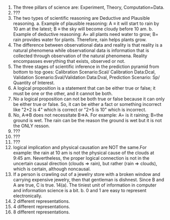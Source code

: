1. The three pillars of science are: Experiment, Theory, Computation+Data.  
2. ???
3. The two types of scientific reasoning are Deductive and Plausible reasoning.
   a. Example of plausible reasoning: A ≡ it will start to rain by 10 am at the latest; B ≡ the sky will become cloudy before 10 am.
   b. Example of deductive reasoning: A= all plants need water to grow; B= rain provides water for plants. Therefore, rain helps plants grow.
4. The difference between observational data and reality is that reality is a natural phenomena while observational data is information that is collected through observation of the natural phenomena. Reality encompasses everything that exists, observed or not. 
5. The three stages of scientific inference in the prediction pyramid from bottom to top goes: Calibration Scenario:Scal/ Calibration Data:Dcal, Validation Scenario:Sval/Validation Data:Dval, Prediction Scenario: Sp/ Quantity of Interest.
6. A logical proposition is a statement that can be either true or false; it must be one or the other, and it cannot be both.
7. No a logical proposition can not be both true or false because it can only be either true or false. So, it can be either a fact or something incorrect like "2+2 is 4" which is correct or "2+5 is 10" which is incorrect.
8. No, A⇒B does not necessitate B⇒A. For example: A= is it raining; B=the ground is wet. The rain can be the reason the ground is wet but it is not the ONLY resson.
9. ???
10. ???
11. ???
12. logical implication and physical causation are NOT the same.For example: the rain at 10 am is not the physical cause of the clouds at 9:45 am. Nevertheless, the proper logical connection is not in the uncertain causal direction (clouds ⇒ rain), but rather (rain ⇒ clouds), which is certain, although noncausal.  
13. If a person is crawling out of a jewelry store with a broken window and carrying expensive jewelry, then that gentleman is dishnest. Since B and A are true, C is true.
14(a). The tiniest unit of information in computer and information science is a bit.
   b. 0 and 1 are easy to represent electronically.  
1. 2 different representations.  
2. 4 different representations.  
3. 8 different representations.  
   

